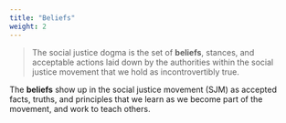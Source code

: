 ```yaml
---
title: "Beliefs"
weight: 2
---
```


> The social justice dogma is the set of **beliefs**, stances, and acceptable actions laid down by the authorities within the social justice movement that we hold as incontrovertibly true.

The **beliefs** show up in the social justice movement (SJM) as accepted facts, truths, and principles that we learn as we become part of the movement, and work to teach others.
